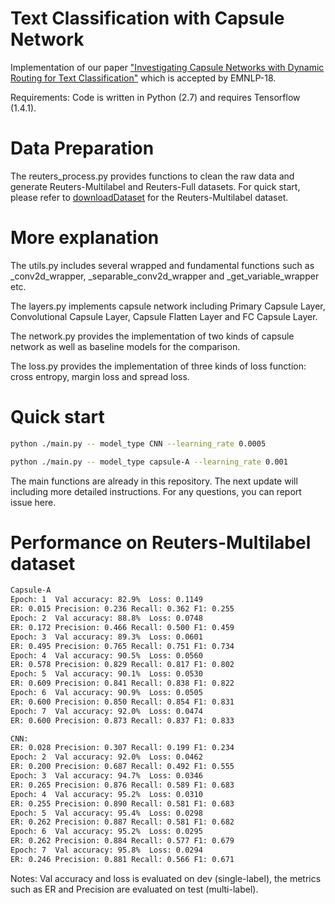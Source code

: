 # Text Classification with Capsule Network
Implementation of our paper 
["Investigating Capsule Networks with Dynamic Routing for Text Classification"](https://arxiv.org/pdf/1804.00538.pdf) which is accepted by EMNLP-18.

Requirements: Code is written in Python (2.7) and requires Tensorflow (1.4.1).

# Data Preparation
The reuters_process.py provides functions to clean the raw data and generate Reuters-Multilabel and Reuters-Full datasets. For quick start, please refer to [downloadDataset](https://drive.google.com/open?id=1a4rB6B1FDf7epZZlwXIppaSA7Nr8wSpt) for the Reuters-Multilabel dataset.

# More explanation 
The utils.py includes several wrapped and fundamental functions such as _conv2d_wrapper, _separable_conv2d_wrapper and _get_variable_wrapper etc.

The layers.py implements capsule network including Primary Capsule Layer, Convolutional Capsule Layer, Capsule Flatten Layer and FC Capsule Layer.

The network.py provides the implementation of two kinds of capsule network as well as baseline models for the comparison.

The loss.py provides the implementation of three kinds of loss function: cross entropy, margin loss and spread loss.

# Quick start

```bash
python ./main.py -- model_type CNN --learning_rate 0.0005

python ./main.py -- model_type capsule-A --learning_rate 0.001
```

The main functions are already in this repository. The next update will including more detailed instructions. For any questions, you can report issue here.

# Performance on Reuters-Multilabel dataset

```bash
Capsule-A
Epoch: 1  Val accuracy: 82.9%  Loss: 0.1149
ER: 0.015 Precision: 0.236 Recall: 0.362 F1: 0.255
Epoch: 2  Val accuracy: 88.8%  Loss: 0.0748
ER: 0.172 Precision: 0.466 Recall: 0.500 F1: 0.459
Epoch: 3  Val accuracy: 89.3%  Loss: 0.0601
ER: 0.495 Precision: 0.765 Recall: 0.751 F1: 0.734
Epoch: 4  Val accuracy: 90.5%  Loss: 0.0560
ER: 0.578 Precision: 0.829 Recall: 0.817 F1: 0.802
Epoch: 5  Val accuracy: 90.1%  Loss: 0.0530
ER: 0.609 Precision: 0.841 Recall: 0.838 F1: 0.822
Epoch: 6  Val accuracy: 90.9%  Loss: 0.0505
ER: 0.600 Precision: 0.850 Recall: 0.854 F1: 0.831
Epoch: 7  Val accuracy: 92.0%  Loss: 0.0474
ER: 0.600 Precision: 0.873 Recall: 0.837 F1: 0.833

CNN:
ER: 0.028 Precision: 0.307 Recall: 0.199 F1: 0.234
Epoch: 2  Val accuracy: 92.0%  Loss: 0.0462
ER: 0.200 Precision: 0.687 Recall: 0.492 F1: 0.555
Epoch: 3  Val accuracy: 94.7%  Loss: 0.0346
ER: 0.265 Precision: 0.876 Recall: 0.589 F1: 0.683
Epoch: 4  Val accuracy: 95.2%  Loss: 0.0310
ER: 0.255 Precision: 0.890 Recall: 0.581 F1: 0.683
Epoch: 5  Val accuracy: 95.4%  Loss: 0.0298
ER: 0.262 Precision: 0.887 Recall: 0.581 F1: 0.682
Epoch: 6  Val accuracy: 95.2%  Loss: 0.0295
ER: 0.262 Precision: 0.884 Recall: 0.577 F1: 0.679
Epoch: 7  Val accuracy: 95.8%  Loss: 0.0294
ER: 0.246 Precision: 0.881 Recall: 0.566 F1: 0.671
```

Notes: Val accuracy and loss is evaluated on dev (single-label), the metrics such as ER and Precision are evaluated on test (multi-label).
